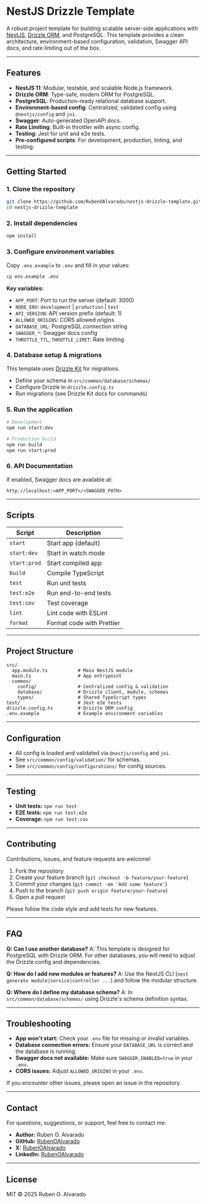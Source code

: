 
# NestJS Drizzle Template

A robust project template for building scalable server-side applications with [NestJS](https://nestjs.com/), [Drizzle ORM](https://orm.drizzle.team/), and PostgreSQL. This template provides a clean architecture, environment-based configuration, validation, Swagger API docs, and rate limiting out of the box.

---

## Features

- **NestJS 11**: Modular, testable, and scalable Node.js framework.
- **Drizzle ORM**: Type-safe, modern ORM for PostgreSQL.
- **PostgreSQL**: Production-ready relational database support.
- **Environment-based config**: Centralized, validated config using `@nestjs/config` and `joi`.
- **Swagger**: Auto-generated OpenAPI docs.
- **Rate Limiting**: Built-in throttler with async config.
- **Testing**: Jest for unit and e2e tests.
- **Pre-configured scripts**: For development, production, linting, and testing.

---

## Getting Started

### 1. Clone the repository

```bash
git clone https://github.com/RubenOAlvarado/nestjs-drizzle-template.git
cd nestjs-drizzle-template
```

### 2. Install dependencies

```bash
npm install
```

### 3. Configure environment variables

Copy `.env.example` to `.env` and fill in your values:

```bash
cp env.example .env
```

**Key variables:**

- `APP_PORT`: Port to run the server (default: 3000)
- `NODE_ENV`: `development` | `production` | `test`
- `API_VERSION`: API version prefix (default: 1)
- `ALLOWED_ORIGINS`: CORS allowed origins
- `DATABASE_URL`: PostgreSQL connection string
- `SWAGGER_*`: Swagger docs config
- `THROTTLE_TTL`, `THROTTLE_LIMIT`: Rate limiting

### 4. Database setup & migrations

This template uses [Drizzle Kit](https://orm.drizzle.team/docs/overview) for migrations.

- Define your schema in `src/common/database/schemas/`
- Configure Drizzle in `drizzle.config.ts`
- Run migrations (see Drizzle Kit docs for commands)

### 5. Run the application

```bash
# Development
npm run start:dev

# Production build
npm run build
npm run start:prod
```

### 6. API Documentation

If enabled, Swagger docs are available at:

```
http://localhost:<APP_PORT>/<SWAGGER_PATH>
```

---

## Scripts

| Script            | Description                       |
|-------------------|-----------------------------------|
| `start`           | Start app (default)               |
| `start:dev`       | Start in watch mode               |
| `start:prod`      | Start compiled app                |
| `build`           | Compile TypeScript                |
| `test`            | Run unit tests                    |
| `test:e2e`        | Run end-to-end tests              |
| `test:cov`        | Test coverage                     |
| `lint`            | Lint code with ESLint             |
| `format`          | Format code with Prettier         |

---

## Project Structure

```
src/
  app.module.ts           # Main NestJS module
  main.ts                 # App entrypoint
  common/
    config/               # Centralized config & validation
    database/             # Drizzle client, module, schemas
    types/                # Shared TypeScript types
test/                     # Jest e2e tests
drizzle.config.ts         # Drizzle ORM config
.env.example              # Example environment variables
```

---

## Configuration

- All config is loaded and validated via `@nestjs/config` and `joi`.
- See `src/common/config/validation/` for schemas.
- See `src/common/config/configurations/` for config sources.

---

## Testing

- **Unit tests:** `npm run test`
- **E2E tests:** `npm run test:e2e`
- **Coverage:** `npm run test:cov`

---

## Contributing

Contributions, issues, and feature requests are welcome!

1. Fork the repository
2. Create your feature branch (`git checkout -b feature/your-feature`)
3. Commit your changes (`git commit -am 'Add some feature'`)
4. Push to the branch (`git push origin feature/your-feature`)
5. Open a pull request

Please follow the code style and add tests for new features.

---

## FAQ

**Q: Can I use another database?**
A: This template is designed for PostgreSQL with Drizzle ORM. For other databases, you will need to adjust the Drizzle config and dependencies.

**Q: How do I add new modules or features?**
A: Use the NestJS CLI (`nest generate module|service|controller ...`) and follow the modular structure.

**Q: Where do I define my database schema?**
A: In `src/common/database/schemas/` using Drizzle's schema definition syntax.

---

## Troubleshooting

- **App won't start:** Check your `.env` file for missing or invalid variables.
- **Database connection errors:** Ensure your `DATABASE_URL` is correct and the database is running.
- **Swagger docs not available:** Make sure `SWAGGER_ENABLED=true` in your `.env`.
- **CORS issues:** Adjust `ALLOWED_ORIGINS` in your `.env`.

If you encounter other issues, please open an issue in the repository.

---

## Contact

For questions, suggestions, or support, feel free to contact me:

- **Author:** Ruben O. Alvarado
- **GitHub:** [RubenOAlvarado](https://github.com/RubenOAlvarado)
- **X:** [RubenOAlvarado](https://x.com/RubenOAlvarado)
- **LinkedIn:** [RubenOAlvarado](https://www.linkedin.com/in/ruben-alvarado-molina-9020010/)

---

## License

MIT © 2025 Ruben O. Alvarado
